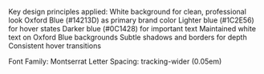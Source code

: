Key design principles applied:
White background for clean, professional look
Oxford Blue (#14213D) as primary brand color
Lighter blue (#1C2E56) for hover states
Darker blue (#0C1428) for important text
Maintained white text on Oxford Blue backgrounds
Subtle shadows and borders for depth
Consistent hover transitions


Font Family: Montserrat 
Letter Spacing: tracking-wider (0.05em)